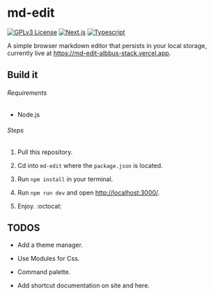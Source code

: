 # md-edit

[![GPLv3 License](https://img.shields.io/badge/%20License-GPL%20v3-yellow?style=flat-square&labelColor=black)](https://opensource.org/licenses/)
[![Next.js](https://img.shields.io/static/v1?label=&message=Next.js&color=red&style=flat-square&logo=next.js&logoColor=white&logoWidth=15&labelColor=&link=)](https://github.com/pallets/flask)
[![Typescript](https://img.shields.io/static/v1?label=&message=Typescript&color=blue&style=flat-square&logo=typescript&logoColor=white&logoWidth=15&labelColor=&link=)](https://github.com/pallets/flask)

A simple browser markdown editor that persists in your local storage, currently live at <https://md-edit-albbus-stack.vercel.app>.

## Build it

###### Requirements

* Node.js

###### Steps

1. Pull this repository.

1. Cd into `md-edit` where the `package.json` is located.

1. Run `npm install` in your terminal.

1. Run `npm run dev` and open <http://localhost:3000/>.

1. Enjoy.  :octocat:

## TODOS

* Add a theme manager.

* Use Modules for Css.

* Command palette.

* Add shortcut documentation on site and here.
